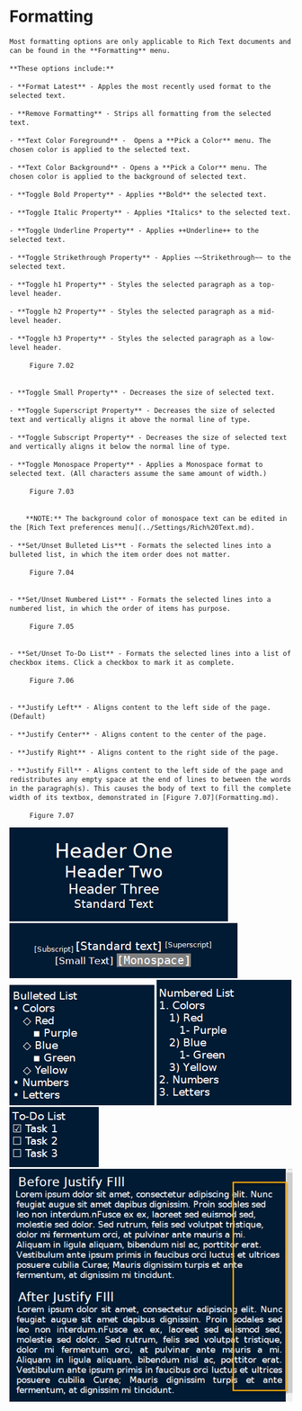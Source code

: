 
# Formatting


	Most formatting options are only applicable to Rich Text documents and can be found in the **Formatting** menu.
	
	**These options include:**
	
	- **Format Latest** - Apples the most recently used format to the selected text.

	- **Remove Formatting** - Strips all formatting from the selected text.

	- **Text Color Foreground** -  Opens a **Pick a Color** menu. The chosen color is applied to the selected text.

	- **Text Color Background** - Opens a **Pick a Color** menu. The chosen color is applied to the background of selected text.

	- **Toggle Bold Property** - Applies **Bold** the selected text.

	- **Toggle Italic Property** - Applies *Italics* to the selected text.

	- **Toggle Underline Property** - Applies ++Underline++ to the selected text.

	- **Toggle Strikethrough Property** - Applies ~~Strikethrough~~ to the selected text.

	- **Toggle h1 Property** - Styles the selected paragraph as a top-level header.

	- **Toggle h2 Property** - Styles the selected paragraph as a mid-level header.

	- **Toggle h3 Property** - Styles the selected paragraph as a low-level header.
	
		 Figure 7.02
		

	- **Toggle Small Property** - Decreases the size of selected text.

	- **Toggle Superscript Property** - Decreases the size of selected text and vertically aligns it above the normal line of type.

	- **Toggle Subscript Property** - Decreases the size of selected text and vertically aligns it below the normal line of type.

	- **Toggle Monospace Property** - Applies a Monospace format to selected text. (All characters assume the same amount of width.)
	
		 Figure 7.03
		
	
		**NOTE:** The background color of monospace text can be edited in the [Rich Text preferences menu](../Settings/Rich%20Text.md).

	- **Set/Unset Bulleted Lis**t - Formats the selected lines into a bulleted list, in which the item order does not matter.
	
		 Figure 7.04
		

	- **Set/Unset Numbered List** - Formats the selected lines into a numbered list, in which the order of items has purpose.
	
		 Figure 7.05
		

	- **Set/Unset To-Do List** - Formats the selected lines into a list of checkbox items. Click a checkbox to mark it as complete.
	
		 Figure 7.06
		

	- **Justify Left** - Aligns content to the left side of the page. (Default)

	- **Justify Center** - Aligns content to the center of the page.

	- **Justify Right** - Aligns content to the right side of the page.

	- **Justify Fill** - Aligns content to the left side of the page and redistributes any empty space at the end of lines to between the words in the paragraph(s). This causes the body of text to fill the complete width of its textbox, demonstrated in [Figure 7.07](Formatting.md).
	
		 Figure 7.07
		
![unnamed_4737819096da4dacb2ff5d2a386ecbe0](unnamed_4737819096da4dacb2ff5d2a386ecbe0.png)
![unnamed_c241330b01a9471f9e8a774bcf36d58b](unnamed_c241330b01a9471f9e8a774bcf36d58b.png)
![unnamed_6c307511b2b9437aa8df6ec4ce4a2bbd](unnamed_6c307511b2b9437aa8df6ec4ce4a2bbd.png)
![unnamed_371ecd7b27cd413087229389571aa876](unnamed_371ecd7b27cd413087229389571aa876.png)
![unnamed_1a2a73ed562b4f79837459eef50bea63](unnamed_1a2a73ed562b4f79837459eef50bea63.png)
![unnamed_5be6128e18c24797a142ea7d17be3111](unnamed_5be6128e18c24797a142ea7d17be3111.png)
